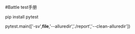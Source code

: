 #Battle test手册

pip install pytest

 pytest.main(['-sv',__file__,'--alluredir','./report','--clean-alluredir'])